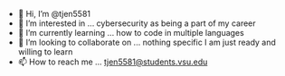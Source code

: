 - 👋 Hi, I’m @tjen5581
- 👀 I’m interested in ... cybersecurity as being a part of my career 
- 🌱 I’m currently learning ... how to code in multiple languages 
- 💞️ I’m looking to collaborate on ... nothing specific I am just ready and willing to learn
- 📫 How to reach me ... tjen5581@students.vsu.edu

<!---
tjen5581/tjen5581 is a ✨ special ✨ repository because its `README.md` (this file) appears on your GitHub profile.
You can click the Preview link to take a look at your changes.
--->
